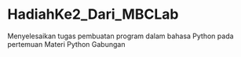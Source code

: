 # HadiahKe2_Dari_MBCLab
Menyelesaikan tugas pembuatan program dalam bahasa Python pada pertemuan Materi Python Gabungan  
